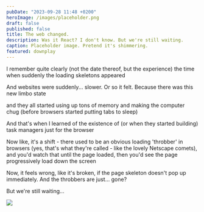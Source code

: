 ```yaml
---
pubDate: "2023-09-28 11:48 +0200"
heroImage: /images/placeholder.png
draft: false
published: false
title: The web changed.
description: Was it React? I don't know. But we're still waiting.
caption: Placeholder image. Pretend it's shimmering.
featured: downplay
---
```


I remember quite clearly (not the date thereof, but the experience) the time when suddenly the loading skeletons appeared

And websites were suddenly... slower. Or so it felt. Because there was this new limbo state

and they all started using up tons of memory and making the computer chug (before browsers started putting tabs to sleep)

And that's when I learned of the existence of (or when they started building) task managers just for the browser

Now like, it's a shift - there used to be an obvious loading 'throbber' in browsers (yes, that's what they're called - like the lovely Netscape comets), and you'd watch that until the page loaded, then you'd see the page progressively load down the screen

Now, it feels wrong, like it's broken, if the page skeleton doesn't pop up immediately. And the throbbers are just... gone?

But we're still waiting...

<img src="/images/blog/shimmer.gif" style="mix-blend-mode: multiply">
